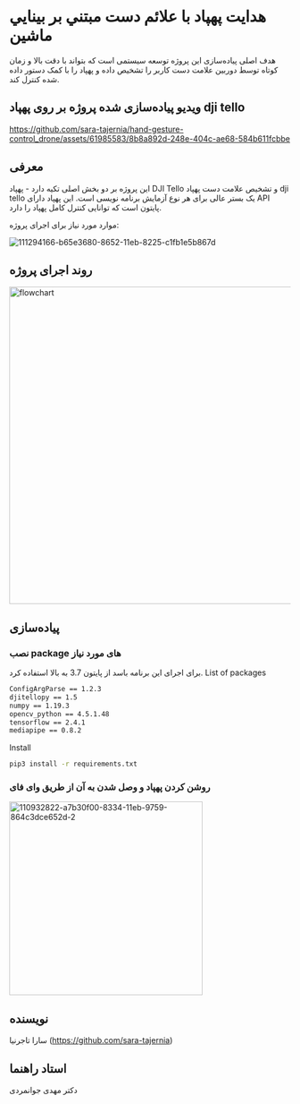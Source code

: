 # هدايت پهپاد با علائم دست مبتني بر بينايي ماشين

هدف اصلی پیاده‌سازی این پروژه توسعه سیستمی است که بتواند با دقت بالا و زمان کوتاه توسط دوربین علامت دست کاربر را تشخیص داده و پهپاد را با کمک دستور داده شده کنترل کند. 

## ویدیو پیاده‌سازی شده پروژه بر روی پهپاد dji tello
https://github.com/sara-tajernia/hand-gesture-control_drone/assets/61985583/8b8a892d-248e-404c-ae68-584b611fcbbe


## معرفی
این پروژه بر دو بخش اصلی تکیه دارد - پهپاد DJI Tello و تشخیص علامت دست
پهپاد dji tello یک بستر عالی برای هر نوع آزمایش برنامه نویسی است. این پهپاد دارای API پایتون است که توانایی کنترل کامل پهپاد را دارد.

موارد مورد نیاز برای اجرای پروژه:

![111294166-b65e3680-8652-11eb-8225-c1fb1e5b867d](https://github.com/sara-tajernia/hand-gesture-control_drone/assets/61985583/c349e013-3049-4832-a11b-3c9681464b4a)

## روند اجرای پروژه 
<img width="567" alt="flowchart" src="https://github.com/sara-tajernia/hand-gesture-control_drone/assets/61985583/86605a9c-a743-4c73-8a77-0e7569c4ff2a">

## پیاده‌سازی

### نصب package های مورد نیاز
برای اجرای این برنامه باسد از پایتون 3.7 به بالا استفاده کرد.
List of packages
```sh
ConfigArgParse == 1.2.3
djitellopy == 1.5
numpy == 1.19.3
opencv_python == 4.5.1.48
tensorflow == 2.4.1
mediapipe == 0.8.2
```

Install
```sh
pip3 install -r requirements.txt
```

### روشن کردن پهپاد و وصل شدن به آن از طریق وای فای
<img width="346" alt="110932822-a7b30f00-8334-11eb-9759-864c3dce652d-2" src="https://github.com/sara-tajernia/hand-gesture-control_drone/assets/61985583/7efe5c6b-6518-40ff-9b1f-2a810b7774c7">



## نویسنده
سارا تاجرنیا (https://github.com/sara-tajernia)

## استاد راهنما
دکتر مهدی جوانمردی
